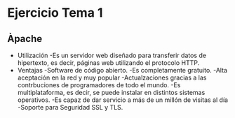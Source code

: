 # Ejercicio Tema 1
## Àpache
* Utilización
	-Es un servidor web diseñado para transferir datos de hipertexto, es decir, páginas web utilizando el protocolo HTTP.
* Ventajas
	-Software de código abierto.
	-Es completamente gratuito.
	-Alta aceptación en la red y muy popular
	-Actualzaciones gracias a las contrbuciones de programadores de todo el mundo.
	-Es multiplataforma, es decir, se puede instalar en distintos sistemas operativos.
	-Es capaz de dar servicio a más de un millón de visitas al día
	-Soporte para Seguridad SSL y TLS.


